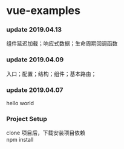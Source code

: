 # vue-examples

### update 2019.04.13

组件延迟加载；响应式数据；生命周期回调函数

### update 2019.04.09

入口；配置；结构；组件；基本路由；

### update 2019.04.07

hello world

### Project Setup

clone 项目后，下载安装项目依赖  
npm install

